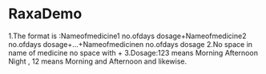 RaxaDemo
========
1.The format is :Nameofmedicine1 no.ofdays dosage+Nameofmedicine2 no.ofdays dosage+...+Nameofmedicinen no.ofdays dosage
2.No space in name of medicine no space with + 
3.Dosage:123 means Morning Afternoon Night , 12 means Morning and Afternoon and likewise.
